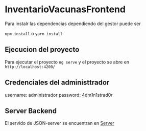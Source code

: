 # InventarioVacunasFrontend

Para instalr las dependencias dependiendo del gestor puede ser 

`npm install` o `yarn install`

## Ejecucion del proyecto

Para ejecutar el proyecto `ng serve` y el proyecto se abre en `http://localhost:4200/`

## Credenciales del administtrador

username: administrador
password: 4dm1n1strad0r

## Server Backend

El servido de JSON-server se encuentran en [Server](https://server-json-vacunas.herokuapp.com/)

